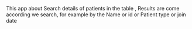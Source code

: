 This app about Search details of patients in the table , Results are come according we search, for example by the Name or id or Patient type or join date
